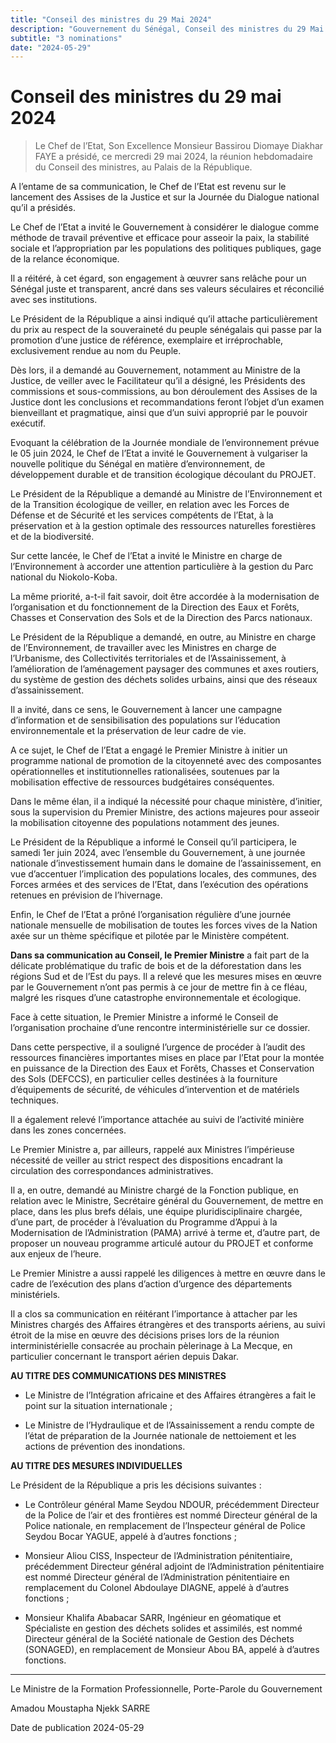 ```yaml
---
title: "Conseil des ministres du 29 Mai 2024"
description: "Gouvernement du Sénégal, Conseil des ministres du 29 Mai 2024 avec le président Bassirou Diomaye Faye et le premier ministre Ousmane Sonko."
subtitle: "3 nominations"
date: "2024-05-29"
---
```


# Conseil des ministres du 29 mai 2024

> Le Chef de l’Etat, Son Excellence Monsieur Bassirou Diomaye Diakhar FAYE a présidé, ce mercredi 29 mai 2024, la réunion hebdomadaire du Conseil des ministres, au Palais de la République.

A l’entame de sa communication, le Chef de l’Etat est revenu sur le lancement des Assises de la Justice et sur la Journée du Dialogue national qu’il a présidés.

Le Chef de l’Etat a invité le Gouvernement à considérer le dialogue comme méthode de travail préventive et efficace pour asseoir la paix, la stabilité sociale et l’appropriation par les populations des politiques publiques, gage de la relance économique.

Il a réitéré, à cet égard, son engagement à œuvrer sans relâche pour un Sénégal juste et transparent, ancré dans ses valeurs séculaires et réconcilié avec ses institutions.

Le Président de la République a ainsi indiqué qu’il attache particulièrement du prix au respect de la souveraineté du peuple sénégalais qui passe par la promotion d’une justice de référence, exemplaire et irréprochable, exclusivement rendue au nom du Peuple.

Dès lors, il a demandé au Gouvernement, notamment au Ministre de la Justice, de veiller avec le Facilitateur qu’il a désigné, les Présidents des commissions et sous-commissions, au bon déroulement des Assises de la Justice dont les conclusions et recommandations feront l’objet d’un examen bienveillant et pragmatique, ainsi que d’un suivi approprié par le pouvoir exécutif.

Evoquant la célébration de la Journée mondiale de l’environnement prévue le 05 juin 2024, le Chef de l’Etat a invité le Gouvernement à vulgariser la nouvelle politique du Sénégal en matière d’environnement, de développement durable et de transition écologique découlant du PROJET.

Le Président de la République a demandé au Ministre de l’Environnement et de la Transition écologique de veiller, en relation avec les Forces de Défense et de Sécurité et les services compétents de l’Etat, à la préservation et à la gestion optimale des ressources naturelles forestières et de la biodiversité.

Sur cette lancée, le Chef de l’Etat a invité le Ministre en charge de l’Environnement à accorder une attention particulière à la gestion du Parc national du Niokolo-Koba.

La même priorité, a-t-il fait savoir, doit être accordée à la modernisation de l’organisation et du fonctionnement de la Direction des Eaux et Forêts, Chasses et Conservation des Sols et de la Direction des Parcs nationaux.

Le Président de la République a demandé, en outre, au Ministre en charge de l’Environnement, de travailler avec les Ministres en charge de l’Urbanisme, des Collectivités territoriales et de l’Assainissement, à l’amélioration de l’aménagement paysager des communes et axes routiers, du système de gestion des déchets solides urbains, ainsi que des réseaux d’assainissement.

Il a invité, dans ce sens, le Gouvernement à lancer une campagne d’information et de sensibilisation des populations sur l’éducation environnementale et la préservation de leur cadre de vie.

A ce sujet, le Chef de l’Etat a engagé le Premier Ministre à initier un programme national de promotion de la citoyenneté avec des composantes opérationnelles et institutionnelles rationalisées, soutenues par la mobilisation effective de ressources budgétaires conséquentes.

Dans le même élan, il a indiqué la nécessité pour chaque ministère, d’initier, sous la supervision du Premier Ministre, des actions majeures pour asseoir la mobilisation citoyenne des populations notamment des jeunes.

Le Président de la République a informé le Conseil qu’il participera, le samedi 1er juin 2024, avec l’ensemble du Gouvernement, à une journée nationale d’investissement humain dans le domaine de l’assainissement, en vue d’accentuer l’implication des populations locales, des communes, des Forces armées et des services de l’Etat, dans l’exécution des opérations retenues en prévision de l’hivernage.

Enfin, le Chef de l’Etat a prôné l’organisation régulière d’une journée nationale mensuelle de mobilisation de toutes les forces vives de la Nation axée sur un thème spécifique et pilotée par le Ministère compétent.

**Dans sa communication au Conseil, le Premier Ministre** a fait part de la délicate problématique du trafic de bois et de la déforestation dans les régions Sud et de l’Est du pays. Il a relevé que les mesures mises en œuvre par le Gouvernement n’ont pas permis à ce jour de mettre fin à ce fléau, malgré les risques d’une catastrophe environnementale et écologique.

Face à cette situation, le Premier Ministre a informé le Conseil de l’organisation prochaine d’une rencontre interministérielle sur ce dossier.

Dans cette perspective, il a souligné l’urgence de procéder à l’audit des ressources financières importantes mises en place par l’Etat pour la montée en puissance de la Direction des Eaux et Forêts, Chasses et Conservation des Sols (DEFCCS), en particulier celles destinées à la fourniture d’équipements de sécurité, de véhicules d’intervention et de matériels techniques.

Il a également relevé l’importance attachée au suivi de l’activité minière dans les zones concernées.

Le Premier Ministre a, par ailleurs, rappelé aux Ministres l’impérieuse nécessité de veiller au strict respect des dispositions encadrant la circulation des correspondances administratives.

Il a, en outre, demandé au Ministre chargé de la Fonction publique, en relation avec le Ministre, Secrétaire général du Gouvernement, de mettre en place, dans les plus brefs délais, une équipe pluridisciplinaire chargée, d’une part, de procéder à l’évaluation du Programme d’Appui à la Modernisation de l’Administration (PAMA) arrivé à terme et, d’autre part, de proposer un nouveau programme articulé autour du PROJET et conforme aux enjeux de l’heure.

Le Premier Ministre a aussi rappelé les diligences à mettre en œuvre dans le cadre de l’exécution des plans d’action d’urgence des départements ministériels.

Il a clos sa communication en réitérant l’importance à attacher par les Ministres chargés des Affaires étrangères et des transports aériens, au suivi étroit de la mise en œuvre des décisions prises lors de la réunion interministérielle consacrée au prochain pèlerinage à La Mecque, en particulier concernant le transport aérien depuis Dakar.

**AU TITRE DES COMMUNICATIONS DES MINISTRES**

- Le Ministre de l’Intégration africaine et des Affaires étrangères a fait le point sur la situation internationale ;

- Le Ministre de l’Hydraulique et de l’Assainissement a rendu compte de l’état de préparation de la Journée nationale de nettoiement et les actions de prévention des inondations.

**AU TITRE DES MESURES INDIVIDUELLES**

Le Président de la République a pris les décisions suivantes :

- Le Contrôleur général Mame Seydou NDOUR, précédemment Directeur de la Police de l’air et des frontières est nommé Directeur général de la Police nationale, en remplacement de l’Inspecteur général de Police Seydou Bocar YAGUE, appelé à d’autres fonctions ;

- Monsieur Aliou CISS, Inspecteur de l’Administration pénitentiaire, précédemment Directeur général adjoint de l’Administration pénitentiaire est nommé Directeur général de l’Administration pénitentiaire en remplacement du Colonel Abdoulaye DIAGNE, appelé à d’autres fonctions ;

- Monsieur Khalifa Ababacar SARR, Ingénieur en géomatique et Spécialiste en gestion des déchets solides et assimilés, est nommé Directeur général de la Société nationale de Gestion des Déchets (SONAGED), en remplacement de Monsieur Abou BA, appelé à d’autres fonctions.

---

Le Ministre de la Formation Professionnelle, Porte-Parole du Gouvernement

Amadou Moustapha Njekk SARRE

Date de publication
2024-05-29